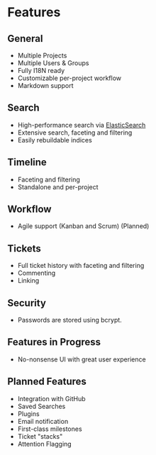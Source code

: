 # Features

## General
* Multiple Projects
* Multiple Users & Groups
* Fully I18N ready
* Customizable per-project workflow
* Markdown support

## Search
* High-performance search via [ElasticSearch](http://www.elasticsearch.org/)
* Extensive search, faceting and filtering
* Easily rebuildable indices

## Timeline
* Faceting and filtering
* Standalone and per-project

## Workflow
* Agile support (Kanban and Scrum) (Planned)

## Tickets
* Full ticket history with faceting and filtering
* Commenting
* Linking

## Security
* Passwords are stored using bcrypt.

## Features in Progress
* No-nonsense UI with great user experience

## Planned Features
* Integration with GitHub
* Saved Searches
* Plugins
* Email notification
* First-class milestones
* Ticket "stacks"
* Attention Flagging
